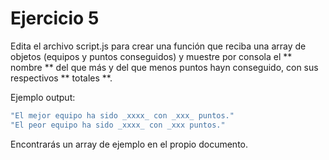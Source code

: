 # Ejercicio 5

Edita el archivo script.js para crear una función que reciba una array de objetos (equipos y puntos conseguidos) y muestre por consola el ** nombre ** del que más y del que menos puntos hayn conseguido, con sus respectivos ** totales **.

Ejemplo output:
```javascript
"El mejor equipo ha sido _xxxx_ con _xxx_ puntos."
"El peor equipo ha sido _xxxx_ con _xxx puntos."
```

Encontrarás un array de ejemplo en el propio documento.
